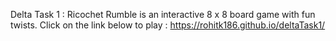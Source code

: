 Delta Task 1 : 
Ricochet Rumble is an interactive 8 x 8 board game with fun twists.
 Click on the link below to play : 
 https://rohitk186.github.io/deltaTask1/
